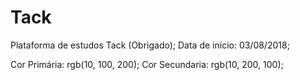 # Tack
Plataforma de estudos Tack (Obrigado);
Data de início: 03/08/2018;

Cor Primária: rgb(10, 100, 200);
Cor Secundaria: rgb(10, 200, 100);
